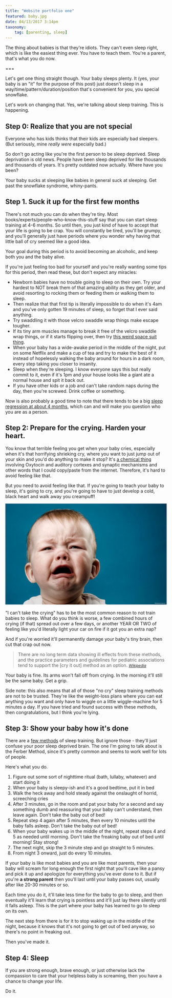 ```yaml
---
title: "Website portfolio one"
featured: baby.jpg
date: 04/13/2017 3:14pm
taxonomy:
    tag: [parenting, sleep]
---
```


The thing about babies is that they're idiots. They can't even sleep right, which is like the easiest thing ever. You have to teach them. You're a parent, that's what you do now.

===

Let's get one thing straight though. Your baby sleeps plenty. It (yes, your baby is an "it" for the purpose of this post) just doesn't sleep in a way/time/pattern/duration/position that's convenient for you, you special snowflake.

Let's work on changing that. Yes, we're talking about sleep training. This is happening.

## Step 0: Realize that you are not special

Everyone who has kids thinks that their kids are especially bad sleepers. (But seriously, mine *really were* especially bad.)

So don't go acting like you're the first person to be sleep deprived. Sleep deprivation is old news. People have been sleep deprived for like thousands and thousands of years. It's pretty outdated now actually. Where have you been?

Your baby sucks at sleeping like babies in general suck at sleeping. Get past the snowflake syndrome, whiny-pants.

## Step 1. Suck it up for the first few months

There's not much you can do when they're tiny. Most books/experts/people-who-know-this-stuff say that you can start sleep training at 4-6 months. So until then, you just kind of have to accept that your life is going to be crap. You will constantly be tired, you'll be grumpy, and you'll generally just have periods where you wonder why having that little ball of cry seemed like a good idea.

Your goal during this period is to avoid becoming an alcoholic, and keep both you and the baby alive.

If you're just feeling too bad for yourself and you're really wanting some tips for this period, then read these, but don't expect any miracles:

* Newborn babies have no trouble going to sleep on their own. Try your hardest to NOT break them of that amazing ability as they get older, and avoid resorting to rocking them or feeding them or walking them to sleep.
* Then realize that that first tip is literally impossible to do when it's 4am and you've only gotten 19 minutes of sleep, so forget that I ever said anything.
* Try swaddling it with those velcro swaddle wrap things make escape tougher.
* If its tiny arm muscles manage to break it free of the velcro swaddle wrap things, or if it starts flipping over, then try [this weird space suit thing](https://smile.amazon.com/Baby-Merlins-Magic-Sleepsuit-Cotton/dp/B00KHZPH74/ref=sr_1_1_a_it?ie=UTF8&qid=1492183962&sr=8-1&keywords=sleepsuit).
* When your baby has a wide-awake period in the middle of the night, put on some Netflix and make a cup of tea and try to make the best of it instead of hopelessly walking the baby around for hours in a dark room, every step taking you closer to insanity.
* Sleep when they're sleeping. I know everyone says this but really commit to it, even if it's 1pm and your house looks like a giant ate a normal house and spit it back out.
* If you have other kids or a job and can't take random naps during the day, then you're screwed. Drink coffee or something.

Now is also probably a good time to note that there tends to be a big [sleep regression at about 4 months](http://www.babysleepsite.com/baby-sleep-patterns/4-month-sleep-regression/), which can and will make you question who you are as a person.

## Step 2: Prepare for the crying. Harden your heart.

You know that terrible feeling you get when your baby cries, especially when it's that horrifying shrieking cry, where you want to just jump out of your skin and you'd do anything to make it stop? It's [a chemical thing](http://www.nature.com/nature/journal/v520/n7548/full/nature14402.html) involving Oxytocin and auditory cortexes and synaptic mechanisms and other words that I could copy/paste from the internet. Therefore, it's hard to avoid feeling like that.

But you need to avoid feeling like that. If you're going to teach your baby to sleep, it's going to cry, and you're going to have to just develop a cold, black heart and walk away you creampuff!

![](baby.jpg)

"I can't take the crying" has to be the most common reason to not train babies to sleep. What do you think is worse, a few combined hours of crying (if that) spread out over a few days, or another YEAR OR TWO of feeling like you'd literally light your car on fire if it got you an extra nap?

And if you're worried it'll permanently damage your baby's tiny brain, then cut that crap out now.

> There are no long term data showing ill effects from these methods, and the practice parameters and guidelines for pediatric associations tend to support the [cry it out] method as an option.
> <small><cite>[Wikipedia](https://en.wikipedia.org/wiki/Ferber_method)</cite></small>


Your baby is fine. Its arms won't fall off from crying. In the morning it'll still be the same baby. Get a grip.

Side note: this also means that all of those "no cry" sleep training methods are not to be trusted. They're like the weight-loss plans where you can eat anything you want and only have to wiggle on a little wiggle-machine for 5 minutes a day. If you have tried and found success with these methods, then congratulations, but I think you're lying.

## Step 3: Show your baby how it's done

There are a [few methods](https://www.babycenter.com/0_finding-the-right-sleep-training-method-for-your-baby_1524201.bc) of sleep training. But ignore those - they'll just confuse your poor sleep deprived brain. The one I'm going to talk about is the Ferber Method, since it's pretty common and seems to work well for lots of people.

Here's what you do.

1. Figure out some sort of nighttime ritual (bath, lullaby, whatever) and start doing it
2. When your baby is sleepy-ish and it's a good bedtime, put it in bed
3. Walk the heck away and hold steady against the onslaught of horrid, screeching cries
4. After 3 minutes, go in the room and pat your baby for a second and say something dumb and reassuring that your baby can't understand, then leave again. Don't take the baby out of bed!
5. Repeat step 4 again after 5 minutes, then every 10 minutes until the baby falls asleep. Don't take the baby out of bed!
6. When your baby wakes up in the middle of the night, repeat steps 4 and 5 as needed until morning. Don't take the freaking baby out of bed until morning! Stay strong!
6. The next night, skip the 3 minute step and go straight to 5 minutes.
7. From night 3 onward, just do every 10 minutes.

If your baby is like most babies and you are like most parents, then your baby will scream for long enough the first night that you'll cave like a pansy and pick it up and apologize for everything you've ever done to it. But if you're **a strong parent** then you'll last until your baby passes out, usually after like 20-30 minutes or so.

Each time you do it, it'll take less time for the baby to go to sleep, and then eventually it'll learn that crying is pointless and it'll just lay there silently until it falls asleep. This is the part where your baby has learned to go to sleep on its own.

The next step from there is for it to stop waking up in the middle of the night, because it knows that it's not going to get out of bed anyway, so there's no point in freaking out.

Then you've made it.

## Step 4: Sleep

If you are strong enough, brave enough, or just otherwise lack the compassion to care that your helpless baby is screaming, then you have a chance to change your life.

Do it.
